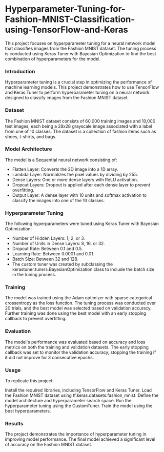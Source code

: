 # Hyperparameter-Tuning-for-Fashion-MNIST-Classification-using-TensorFlow-and-Keras
This project focuses on hyperparameter tuning for a neural network model that classifies images from the Fashion MNIST dataset. The tuning process is conducted using Keras Tuner with Bayesian Optimization to find the best combination of hyperparameters for the model.

### Introduction
Hyperparameter tuning is a crucial step in optimizing the performance of machine learning models. This project demonstrates how to use TensorFlow and Keras Tuner to perform hyperparameter tuning on a neural network designed to classify images from the Fashion MNIST dataset.

### Dataset
The Fashion MNIST dataset consists of 60,000 training images and 10,000 test images, each being a 28x28 grayscale image associated with a label from one of 10 classes. The dataset is a collection of fashion items such as shoes, t-shirts, and bags.

### Model Architecture
The model is a Sequential neural network consisting of:
- Flatten Layer: Converts the 2D image into a 1D array.
- Lambda Layer: Normalizes the pixel values by dividing by 255.
- Dense Layers: One or more dense layers with ReLU activation.
- Dropout Layers: Dropout is applied after each dense layer to prevent overfitting.
- Output Layer: A dense layer with 10 units and softmax activation to classify the images into one of the 10 classes.

### Hyperparameter Tuning
The following hyperparameters were tuned using Keras Tuner with Bayesian Optimization:
- Number of Hidden Layers: 1, 2, or 3.
- Number of Units in Dense Layers: 8, 16, or 32.
- Dropout Rate: Between 0.1 and 0.5.
- Learning Rate: Between 0.0001 and 0.01.
- Batch Size: Between 32 and 128.
- The custom tuner was created by subclassing the kerastuner.tuners.BayesianOptimization class to include the batch size in the tuning process.

### Training
The model was trained using the Adam optimizer with sparse categorical crossentropy as the loss function. The tuning process was conducted over 20 trials, and the best model was selected based on validation accuracy. Further training was done using the best model with an early stopping callback to prevent overfitting.

### Evaluation
The model's performance was evaluated based on accuracy and loss metrics on both the training and validation datasets. The early stopping callback was set to monitor the validation accuracy, stopping the training if it did not improve for 3 consecutive epochs.

### Usage
To replicate this project:

Install the required libraries, including TensorFlow and Keras Tuner.
Load the Fashion MNIST dataset using tf.keras.datasets.fashion_mnist.
Define the model architecture and hyperparameter search space.
Run the hyperparameter tuning using the CustomTuner.
Train the model using the best hyperparameters.

### Results
The project demonstrates the importance of hyperparameter tuning in improving model performance. The final model achieved a significant level of accuracy on the Fashion MNIST dataset.
